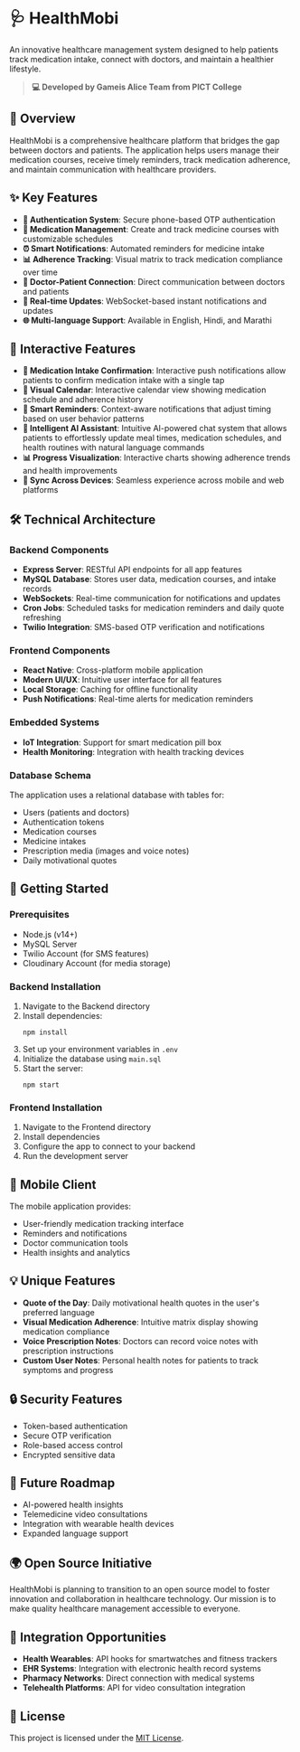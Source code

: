 # 🩺 HealthMobi

An innovative healthcare management system designed to help patients track medication intake, connect with doctors, and maintain a healthier lifestyle.

> **💻 Developed by Gameis Alice Team from PICT College**

## 🌟 Overview

HealthMobi is a comprehensive healthcare platform that bridges the gap between doctors and patients. The application helps users manage their medication courses, receive timely reminders, track medication adherence, and maintain communication with healthcare providers.

## ✨ Key Features

- **🔐 Authentication System**: Secure phone-based OTP authentication
- **💊 Medication Management**: Create and track medicine courses with customizable schedules
- **⏰ Smart Notifications**: Automated reminders for medicine intake
- **📊 Adherence Tracking**: Visual matrix to track medication compliance over time
- **🏥 Doctor-Patient Connection**: Direct communication between doctors and patients
- **📱 Real-time Updates**: WebSocket-based instant notifications and updates
- **🌐 Multi-language Support**: Available in English, Hindi, and Marathi

## 🤝 Interactive Features

- **📲 Medication Intake Confirmation**: Interactive push notifications allow patients to confirm medication intake with a single tap
- **📅 Visual Calendar**: Interactive calendar view showing medication schedule and adherence history
- **🔔 Smart Reminders**: Context-aware notifications that adjust timing based on user behavior patterns
- **💬 Intelligent AI Assistant**: Intuitive AI-powered chat system that allows patients to effortlessly update meal times, medication schedules, and health routines with natural language commands
- **📊 Progress Visualization**: Interactive charts showing adherence trends and health improvements
- **🔄 Sync Across Devices**: Seamless experience across mobile and web platforms

## 🛠️ Technical Architecture

### Backend Components

- **Express Server**: RESTful API endpoints for all app features
- **MySQL Database**: Stores user data, medication courses, and intake records
- **WebSockets**: Real-time communication for notifications and updates
- **Cron Jobs**: Scheduled tasks for medication reminders and daily quote refreshing
- **Twilio Integration**: SMS-based OTP verification and notifications

### Frontend Components

- **React Native**: Cross-platform mobile application
- **Modern UI/UX**: Intuitive user interface for all features
- **Local Storage**: Caching for offline functionality
- **Push Notifications**: Real-time alerts for medication reminders

### Embedded Systems

- **IoT Integration**: Support for smart medication pill box 
- **Health Monitoring**: Integration with health tracking devices

### Database Schema

The application uses a relational database with tables for:

- Users (patients and doctors)
- Authentication tokens
- Medication courses
- Medicine intakes
- Prescription media (images and voice notes)
- Daily motivational quotes

## 🚀 Getting Started

### Prerequisites

- Node.js (v14+)
- MySQL Server
- Twilio Account (for SMS features)
- Cloudinary Account (for media storage)

### Backend Installation

1. Navigate to the Backend directory
2. Install dependencies:
   ```
   npm install
   ```
3. Set up your environment variables in `.env`
4. Initialize the database using `main.sql`
5. Start the server:
   ```
   npm start
   ```

### Frontend Installation

1. Navigate to the Frontend directory
2. Install dependencies
3. Configure the app to connect to your backend
4. Run the development server

## 📱 Mobile Client

The mobile application provides:

- User-friendly medication tracking interface
- Reminders and notifications
- Doctor communication tools
- Health insights and analytics

## 💡 Unique Features

- **Quote of the Day**: Daily motivational health quotes in the user's preferred language
- **Visual Medication Adherence**: Intuitive matrix display showing medication compliance
- **Voice Prescription Notes**: Doctors can record voice notes with prescription instructions
- **Custom User Notes**: Personal health notes for patients to track symptoms and progress

## 🔒 Security Features

- Token-based authentication
- Secure OTP verification
- Role-based access control
- Encrypted sensitive data

## 🌈 Future Roadmap

- AI-powered health insights
- Telemedicine video consultations
- Integration with wearable health devices
- Expanded language support

## 🌍 Open Source Initiative

HealthMobi is planning to transition to an open source model to foster innovation and collaboration in healthcare technology. Our mission is to make quality healthcare management accessible to everyone.

## 🧩 Integration Opportunities

- **Health Wearables**: API hooks for smartwatches and fitness trackers
- **EHR Systems**: Integration with electronic health record systems
- **Pharmacy Networks**: Direct connection with medical systems
- **Telehealth Platforms**: API for video consultation integration

## 📄 License

This project is licensed under the [MIT License](LICENSE).
